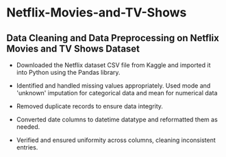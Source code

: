 # Netflix-Movies-and-TV-Shows

## Data Cleaning and Data Preprocessing on Netflix Movies and TV Shows Dataset

* Downloaded the Netflix dataset CSV file from Kaggle and imported it into Python using the Pandas library.
  
* Identified and handled missing values appropriately. Used mode and 'unknown' imputation for categorical data and mean for numerical data
  
* Removed duplicate records to ensure data integrity.

* Converted date columns to datetime datatype and reformatted them as needed.

* Verified and ensured uniformity across columns, cleaning inconsistent entries.

